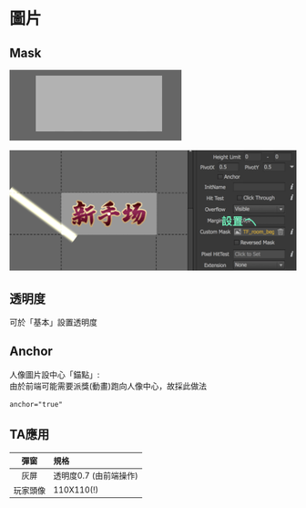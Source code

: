 # 圖片

## Mask

![ex:&#x5982;&#x6B32;&#x9054;&#x5230;&#x5149;&#x6688;&#x906E;&#x7F69;](.gitbook/assets/oct-25-2019-10-30-13.gif)

![&#x9EDE;&#x9078;&#x7A7A;&#x767D;&#x8655;&#xFF0C;&#x65BC;&#x300C;&#x57FA;&#x672C;&#x8A2D;&#x7F6E;&#x300D;&#x5167;&#x8A2D;&#x5B9A;&#x300C;&#x81EA;&#x5B9A;&#x7FA9;&#x906E;&#x7F69;&#x300D;\(&#x9078;&#x906E;&#x7F69;&#x7269;&#x4EF6;\)](.gitbook/assets/maskmethod.png)

## 透明度

可於「基本」設置透明度

## Anchor

人像圖片設中心「錨點」:  
由於前端可能需要派獎\(動畫\)跑向人像中心，故採此做法

```text
anchor="true"
```

## TA應用

| 彈窗 | 規格 |
| :---: | :--- |
| 灰屏 | 透明度0.7 \(由前端操作\) |
| 玩家頭像 | 110X110\(!\) |

